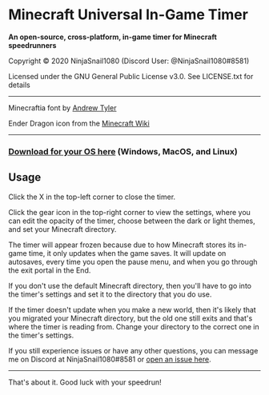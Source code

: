 # Minecraft Universal In-Game Timer
**An open-source, cross-platform, in-game timer for Minecraft speedrunners**

Copyright © 2020 NinjaSnail1080 (Discord User: @NinjaSnail1080#8581)

Licensed under the GNU General Public License v3.0. See LICENSE.txt for details

---

Minecraftia font by [Andrew Tyler](https://ajtyler.co/)

Ender Dragon icon from the [Minecraft Wiki](https://minecraft.gamepedia.com/Minecraft_Wiki)

---

### [Download for your OS here](https://github.com/NinjaSnail1080/mc-universal-in-game-timer/releases) (Windows, MacOS, and Linux)


## Usage
Click the X in the top-left corner to close the timer.

Click the gear icon in the top-right corner to view the settings, where you can edit the opacity of the timer, choose between the dark or light themes, and set your Minecraft directory.

The timer will appear frozen because due to how Minecraft stores its in-game time, it only updates when the game saves. It will update on autosaves, every time you open the pause menu, and when you go through the exit portal in the End.

If you don't use the default Minecraft directory, then you'll have to go into the timer's settings and set it to the directory that you do use.

If the timer doesn't update when you make a new world, then it's likely that you migrated your Minecraft directory, but the old one still exits and that's where the timer is reading from. Change your directory to the correct one in the timer's settings.

If you still experience issues or have any other questions, you can message me on Discord at NinjaSnail1080#8581 or [open an issue here](https://github.com/NinjaSnail1080/mc-universal-in-game-timer/issues).

---

That's about it. Good luck with your speedrun!